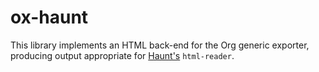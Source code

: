 # ox-haunt

This library implements an HTML back-end for the Org generic exporter, producing
output appropriate for [Haunt's](https://dthompson.us/projects/haunt.html)
`html-reader`.
